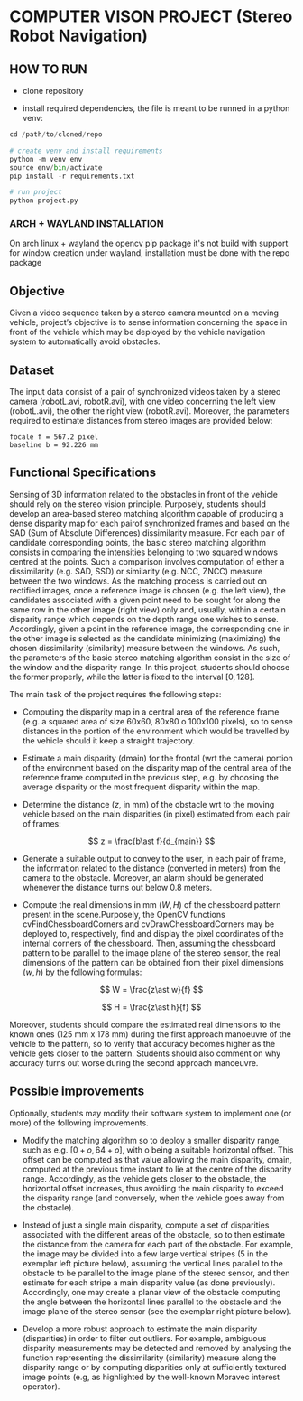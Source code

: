 # COMPUTER VISON PROJECT (Stereo Robot Navigation)

## HOW TO RUN 
    
- clone repository

- install required dependencies, the file is meant to be runned in a python venv:

```python
cd /path/to/cloned/repo

# create venv and install requirements
python -m venv env
source env/bin/activate
pip install -r requirements.txt

# run project
python project.py
```

### ARCH + WAYLAND INSTALLATION

On arch linux + wayland the opencv pip package it's not build with support for window creation under wayland, installation must be done with the repo package

## Objective

Given a video sequence taken by a stereo camera mounted on a moving vehicle, project’s objective is to sense information concerning the space in front of the vehicle which may be deployed by the vehicle navigation system to automatically avoid obstacles.

## Dataset

The input data consist of a pair of synchronized videos taken by a stereo camera (robotL.avi, robotR.avi), with one video concerning the left view (robotL.avi), the other the right view (robotR.avi). Moreover, the parameters required to estimate distances from stereo images are provided below:

```
focale f = 567.2 pixel
baseline b = 92.226 mm
```

## Functional Specifications

Sensing of 3D information related to the obstacles in front of the vehicle should rely on the stereo vision principle. Purposely, students should develop an area-based stereo matching algorithm capable of producing a dense disparity map for each pairof synchronized frames and based on the SAD (Sum of Absolute Differences) dissimilarity measure. For each pair of candidate corresponding points, the basic stereo matching algorithm consists in comparing the intensities belonging to two squared windows centred at the points. Such a comparison involves computation of either a dissimilarity (e.g. SAD, SSD) or similarity (e.g. NCC, ZNCC) measure between the two windows. As the matching process is carried out on rectified images, once a reference image is chosen (e.g. the left view), the candidates associated with a given point need to be sought for along the same row in the other image (right view) only and, usually, within a certain disparity range which depends on the depth range one wishes to sense. Accordingly, given a point in the reference image, the corresponding one in the other image is selected as the candidate minimizing (maximizing) the chosen dissimilarity (similarity) measure between the windows. As such, the parameters of the basic stereo matching algorithm consist in the size of the window and the disparity range. In this project, students should choose the former properly, while the latter is fixed to the interval $[0, 128]$.

The main task of the project requires the following steps:

- Computing the disparity map in a central area of the reference frame (e.g. a squared area of size 60x60, 80x80 o 100x100 pixels), so to sense distances in the portion of the environment which would be travelled by the vehicle should it keep a straight trajectory.

- Estimate a main disparity (dmain) for the frontal (wrt the camera) portion of the environment based on the disparity map of the central area of the reference frame computed in the previous step, e.g. by choosing the average disparity or the most frequent disparity within the map.

- Determine the distance ($z$, in mm) of the obstacle wrt to the moving vehicle based on the main disparities (in pixel) estimated from each pair of frames:

$$
z = \frac{b\ast f}{d_{main}}
$$

- Generate a suitable output to convey to the user, in each pair of frame, the information related to the distance (converted in meters) from the camera to the obstacle. Moreover, an alarm should be generated whenever the distance turns out below 0.8 meters.

- Compute the real dimensions in mm $(W,H)$ of the chessboard pattern present in the scene.Purposely, the OpenCV functions cvFindChessboardCorners and cvDrawChessboardCorners may be deployed to, respectively, find and display the pixel coordinates of the internal corners of the chessboard. Then, assuming the chessboard pattern to be parallel to the image plane of the stereo sensor, the real dimensions of the pattern can be obtained from their pixel dimensions $(w,h)$ by the following formulas:

$$
W = \frac{z\ast w}{f}
$$

$$
H = \frac{z\ast h}{f}
$$

Moreover, students should compare the estimated real dimensions to the known ones (125 mm x 178 mm) during the first approach manoeuvre of the vehicle to the pattern, so to verify that accuracy becomes higher as the vehicle gets closer to the pattern. Students should also comment on why accuracy turns out worse during the second approach manoeuvre.

## Possible improvements

Optionally, students may modify their software system to implement one (or more) of the following improvements.

- Modify the matching algorithm so to deploy a smaller disparity range, such as e.g. $[0+o, 64+o]$, with o being a suitable horizontal offset. This offset can be computed as that value allowing the main disparity, dmain, computed at the previous time instant to lie at the centre of the disparity range. Accordingly, as the vehicle gets closer to the obstacle, the horizontal offset increases, thus avoiding the main disparity to exceed the disparity range (and conversely, when the vehicle goes away from the obstacle).

- Instead of just a single main disparity, compute a set of disparities associated with the different areas of the obstacle, so to then estimate the distance from the camera for each part of the obstacle. For example, the image may be divided into a few large vertical stripes (5 in the exemplar left picture below), assuming the vertical lines parallel to the obstacle to be parallel to the image plane of the stereo sensor, and then estimate for each stripe a main disparity value (as done previously). Accordingly, one may create a planar view of the obstacle computing the angle between the horizontal lines parallel to the obstacle and the image plane of the stereo sensor (see the exemplar right picture below).

- Develop a more robust approach to estimate the main disparity (disparities) in order to filter out outliers. For example, ambiguous disparity measurements may be detected and removed by analysing the function representing the dissimilarity (similarity) measure along the disparity range or by computing disparities only at sufficiently textured image points (e.g, as highlighted by the well-known Moravec interest operator).
